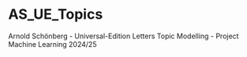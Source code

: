 # AS_UE_Topics
Arnold Schönberg - Universal-Edition Letters Topic Modelling - Project Machine Learning 2024/25
